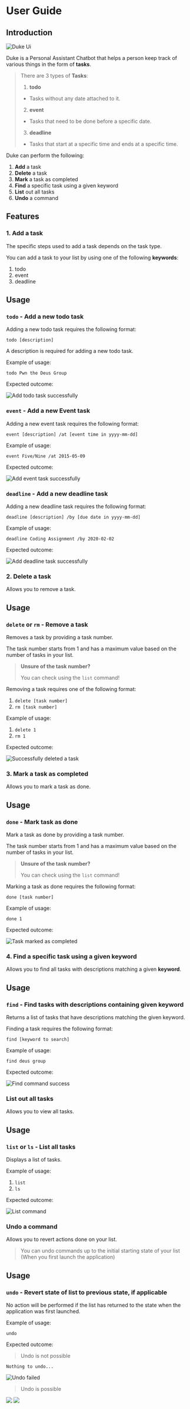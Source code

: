 # User Guide

## Introduction
![Duke Ui](Ui.png)

Duke is a Personal Assistant Chatbot that helps
a person keep track of various things in the form of
**tasks**.
> There are 3 types of **Tasks**: 
> 1. **todo**
>   * Tasks without any date attached to it.  
> 2. **event**
>   * Tasks that need to be done before a specific date.
> 3. **deadline**
>   * Tasks that start at a specific time and ends at a specific time.

Duke can perform the following:
1. **Add** a task
2. **Delete** a task
3. **Mark** a task as completed
4. **Find** a specific task using a given keyword
5. **List** out all tasks
6. **Undo** a command

## Features 

### 1. Add a task 
The specific steps used to add a task depends on the task type.

You can add a task to your list by using one of the following
**keywords**:
1. todo
2. event
3. deadline

## Usage

### `todo` - Add a new todo task

Adding a new todo task requires the following format:

`todo [description]`

A description is required for adding a new todo task.

Example of usage: 

`todo Pwn the Deus Group`

Expected outcome:

![Add todo task successfully](add_todo_success.png)


### `event` - Add a new Event task

Adding a new event task requires the following format:

`event [description] /at [event time in yyyy-mm-dd]`

Example of usage: 

`event Five/Nine /at 2015-05-09`

Expected outcome:

![Add event task successfully](add_event_success.png)

### `deadline` - Add a new deadline task

Adding a new deadline task requires the following format:

`deadline [description] /by [due date in yyyy-mm-dd]`

Example of usage: 

`deadline Coding Assignment /by 2020-02-02`

Expected outcome:

![Add deadline task successfully](add_deadline_success.png)


### 2. Delete a task
Allows you to remove a task.

## Usage

### `delete` or `rm` - Remove a task

Removes a task by providing a task number.

The task number starts from 1 and has a maximum value
based on the number of tasks in your list.

> **Unsure of the task number?**
>
> You can check using the `list` command!

Removing a task requires one of the following format:

1. `delete [task number]`
2. `rm [task number]`

Example of usage: 

1. `delete 1`
2. `rm 1`

Expected outcome:

![Successfully deleted a task](delete_task_success.png)


### 3. Mark a task as completed
Allows you to mark a task as done.

## Usage

### `done` - Mark task as done

Mark a task as done by providing a task number.

The task number starts from 1 and has a maximum value
based on the number of tasks in your list.

> **Unsure of the task number?**
>
> You can check using the `list` command!

Marking a task as done requires the following format:

`done [task number]`

Example of usage: 

`done 1`

Expected outcome:

![Task marked as completed](mark_task_done_success.png)


### 4. Find a specific task using a given keyword
Allows you to find all tasks with descriptions matching
a given **keyword**.

## Usage

### `find` - Find tasks with descriptions containing given keyword

Returns a list of tasks that have descriptions matching the given keyword.

Finding a task requires the following format:

`find [keyword to search]`

Example of usage: 

`find deus group`

Expected outcome:

![Find command success](find_task_success.png)


### List out all tasks
Allows you to view all tasks.

## Usage

### `list` or `ls` - List all tasks

Displays a list of tasks.

Example of usage: 

1. `list`
2. `ls`

Expected outcome:

![List command](list.png)


### Undo a command
Allows you to revert actions done on your list.

> You can undo commands up to the initial starting state of your list
> (When you first launch the application)

## Usage

### `undo` - Revert state of list to previous state, if applicable

No action will be performed if the list has returned to the state when the application
was first launched.

Example of usage: 

`undo`

Expected outcome:

> Undo is not possible

`Nothing to undo...`

![Undo failed](undo_fail.png)

> Undo is possible

![](undo_success_1.png) 
![](undo_success_2.png)